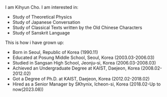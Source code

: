 <script src="https://cdnjs.cloudflare.com/ajax/libs/mathjax/2.7.5/MathJax.js?config=TeX-MML-AM_CHTML" type="text/javascript"></script>
I am Kihyun Cho. I am interested in:
* Study of Theoretical Physics
* Study of Japanese Conversation
* Study of Classical Texts written by the Old Chinese Characters
* Study of Sanskrit Language

This is how i have grown up:
* Born in Seoul, Republic of Korea (1990.11)
* Educated at Posung Middle School, Seoul, Korea (2003.03-2006.03)
* Studied in Sangsan High School, Jeonju-si, Korea (2006.03-2008.03)
* Achieved an Undergraduate Degree at KAIST, Daejeon, Korea (2008.02-2012.02)
* Got a Degree of Ph.D. at KAIST, Daejeon, Korea (2012.02-2018.02)
* Hired as a Senior Manager by SKhynix, Icheon-si, Korea (2018.02-Up to now(2023.08))
